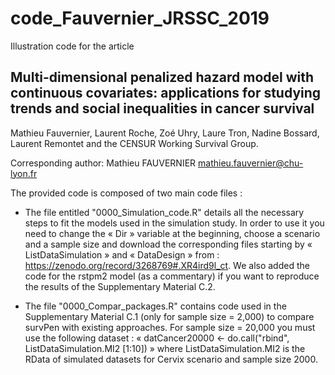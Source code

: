 # code_Fauvernier_JRSSC_2019

Illustration code for the article 

## Multi-dimensional penalized hazard model with continuous covariates: applications for studying trends and social inequalities in cancer survival
Mathieu Fauvernier, Laurent Roche, Zoé Uhry, Laure Tron, Nadine Bossard, Laurent Remontet and the CENSUR Working Survival Group.

Corresponding author:
Mathieu FAUVERNIER
mathieu.fauvernier@chu-lyon.fr

The provided code is composed of two main code files :
- The file entitled "0000_Simulation_code.R" details all the necessary steps to fit the models used in the simulation study. 
In order to use it you need to change the « Dir » variable at the beginning, choose a scenario and a sample size and download the corresponding files starting by « ListDataSimulation » and « DataDesign » from : https://zenodo.org/record/3268769#.XR4ird9l_ct. We also added the code for the rstpm2 model (as a commentary) if you want to reproduce the results of the Supplementary Material C.2.

- The file "0000_Compar_packages.R"  contains code used in the Supplementary Material C.1 (only for sample size = 2,000) to compare survPen with existing approaches. For sample size = 20,000 you must use the following dataset :
« datCancer20000 <- do.call("rbind", ListDataSimulation.MI2 [1:10]) »
where ListDataSimulation.MI2 is the RData of simulated datasets for Cervix scenario and sample size 2000.


